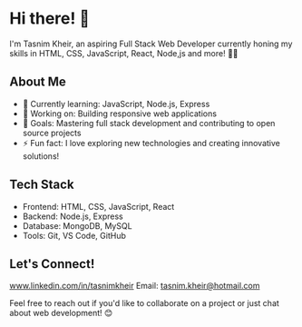 # Hi there! 👋

I'm Tasnim Kheir, an aspiring Full Stack Web Developer currently honing my skills in HTML, CSS, JavaScript, React, Node,js and more! 👨‍💻

## About Me

- 🌱 Currently learning: JavaScript, Node.js, Express
- 🔭 Working on: Building responsive web applications
- 🚀 Goals: Mastering full stack development and contributing to open source projects
- ⚡ Fun fact: I love exploring new technologies and creating innovative solutions!

## Tech Stack

- Frontend: HTML, CSS, JavaScript, React
- Backend: Node.js, Express
- Database: MongoDB, MySQL
- Tools: Git, VS Code, GitHub

## Let's Connect!

www.linkedin.com/in/tasnimkheir
Email: tasnim.kheir@hotmail.com 

Feel free to reach out if you'd like to collaborate on a project or just chat about web development! 😊
